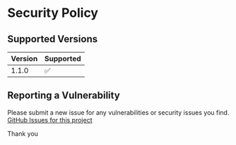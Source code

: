 # Security Policy

## Supported Versions

| Version | Supported          |
| ------- | ------------------ |
| 1.1.0   | :white_check_mark: |

## Reporting a Vulnerability

Please submit a new issue for any vulnerabilities or security issues you find.
[GitHub Issues for this project](https://github.com/jgreever/github-backup/issues/new/choose)

Thank you
